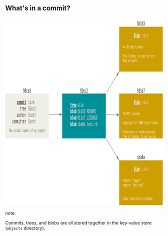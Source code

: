 ## What's in a commit?

<img src="images/commit-and-tree.png" alt="A commit contains a pointer to a tree, and trees point to a collection of blobs and/or other trees." height="600">

note:

Commits, trees, and blobs are all stored together in the key-value store (`objects` directory).
